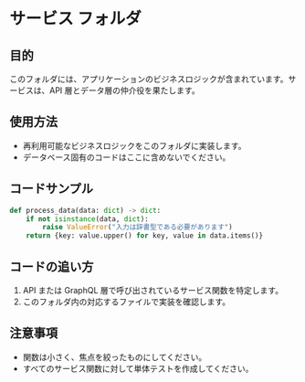 # サービス フォルダ

## 目的
このフォルダには、アプリケーションのビジネスロジックが含まれています。サービスは、API 層とデータ層の仲介役を果たします。

## 使用方法
- 再利用可能なビジネスロジックをこのフォルダに実装します。
- データベース固有のコードはここに含めないでください。

## コードサンプル
```python
def process_data(data: dict) -> dict:
    if not isinstance(data, dict):
        raise ValueError("入力は辞書型である必要があります")
    return {key: value.upper() for key, value in data.items()}
```

## コードの追い方
1. API または GraphQL 層で呼び出されているサービス関数を特定します。
2. このフォルダ内の対応するファイルで実装を確認します。

## 注意事項
- 関数は小さく、焦点を絞ったものにしてください。
- すべてのサービス関数に対して単体テストを作成してください。